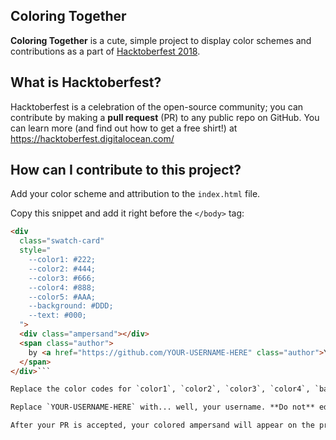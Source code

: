 ## Coloring Together

**Coloring Together** is a cute, simple project to display color schemes and contributions as a part of [Hacktoberfest 2018](https://hacktoberfest.digitalocean.com/).

## What is Hacktoberfest?

Hacktoberfest is a celebration of the open-source community; you can contribute by making a **pull request** (PR) to any public repo on GitHub. You can learn more (and find out how to get a free shirt!) at https://hacktoberfest.digitalocean.com/

## How can I contribute to this project?

Add your color scheme and attribution to the `index.html` file.

Copy this snippet and add it right before the `</body>` tag:

```html
<div
  class="swatch-card"
  style="
    --color1: #222;
    --color2: #444;
    --color3: #666;
    --color4: #888;
    --color5: #AAA;
    --background: #DDD;
    --text: #000;
  ">
  <div class="ampersand"></div>
  <span class="author">
    by <a href="https://github.com/YOUR-USERNAME-HERE" class="author">YOUR-USERNAME-HERE</a>
  </span>
</div>```

Replace the color codes for `color1`, `color2`, `color3`, `color4`, `background`, and `text`. Your colors should be in hexadecimal, rgb, rgba, hsl, or hsla format.

Replace `YOUR-USERNAME-HERE` with... well, your username. **Do not** edit the rest of the markup in any other way!

After your PR is accepted, your colored ampersand will appear on the project website.